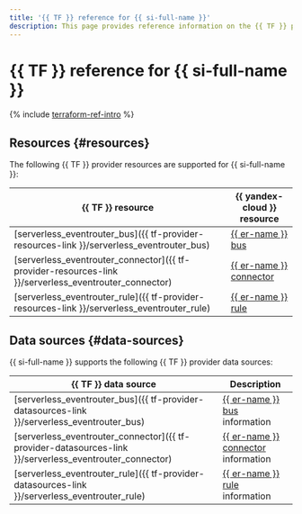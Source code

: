 ```yaml
---
title: '{{ TF }} reference for {{ si-full-name }}'
description: This page provides reference information on the {{ TF }} provider resources and data sources supported for {{ si-full-name }}.
---
```


# {{ TF }} reference for {{ si-full-name }}

{% include [terraform-ref-intro](../_includes/terraform-ref-intro.md) %}

## Resources {#resources}

The following {{ TF }} provider resources are supported for {{ si-full-name }}:

| **{{ TF }}** resource | **{{ yandex-cloud }}** resource |
| --- | --- |
| [serverless_eventrouter_bus]({{ tf-provider-resources-link }}/serverless_eventrouter_bus) | [{{ er-name }} bus](./concepts/eventrouter/bus.md) |
| [serverless_eventrouter_connector]({{ tf-provider-resources-link }}/serverless_eventrouter_connector) | [{{ er-name }} connector](./concepts/eventrouter/connector.md) |
| [serverless_eventrouter_rule]({{ tf-provider-resources-link }}/serverless_eventrouter_rule) | [{{ er-name }} rule](./concepts/eventrouter/rule.md) |

## Data sources {#data-sources}

{{ si-full-name }} supports the following {{ TF }} provider data sources:

| **{{ TF }}** data source | **Description** |
| --- | --- |
| [serverless_eventrouter_bus]({{ tf-provider-datasources-link }}/serverless_eventrouter_bus) | [{{ er-name }} bus](./concepts/eventrouter/bus.md) information |
| [serverless_eventrouter_connector]({{ tf-provider-datasources-link }}/serverless_eventrouter_connector) | [{{ er-name }} connector](./concepts/eventrouter/connector.md) information |
| [serverless_eventrouter_rule]({{ tf-provider-datasources-link }}/serverless_eventrouter_rule) | [{{ er-name }} rule](./concepts/eventrouter/rule.md) information |